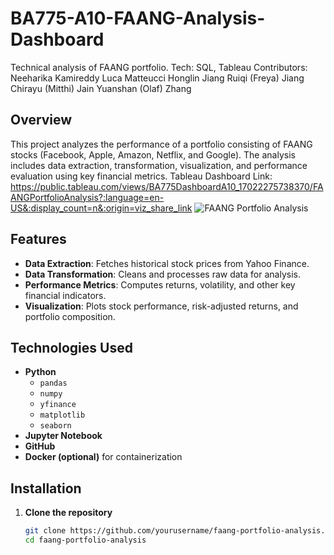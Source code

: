 # BA775-A10-FAANG-Analysis-Dashboard
Technical analysis of FAANG portfolio. Tech: SQL, Tableau
Contributors: 
Neeharika Kamireddy
Luca Matteucci
Honglin Jiang
Ruiqi (Freya) Jiang
Chirayu (Mitthi) Jain
Yuanshan (Olaf) Zhang

## Overview
This project analyzes the performance of a portfolio consisting of FAANG stocks (Facebook, Apple, Amazon, Netflix, and Google). The analysis includes data extraction, transformation, visualization, and performance evaluation using key financial metrics.
Tableau Dashboard Link: https://public.tableau.com/views/BA775DashboardA10_17022275738370/FAANGPortfolioAnalysis?:language=en-US&:display_count=n&:origin=viz_share_link
![FAANG Portfolio Analysis](https://github.com/user-attachments/assets/6eb9ba0b-6e3e-497b-aa55-0d88e73ff478)



## Features
- **Data Extraction**: Fetches historical stock prices from Yahoo Finance.
- **Data Transformation**: Cleans and processes raw data for analysis.
- **Performance Metrics**: Computes returns, volatility, and other key financial indicators.
- **Visualization**: Plots stock performance, risk-adjusted returns, and portfolio composition.

## Technologies Used
- **Python**
  - `pandas`
  - `numpy`
  - `yfinance`
  - `matplotlib`
  - `seaborn`
- **Jupyter Notebook**
- **GitHub**
- **Docker (optional)** for containerization

## Installation

1. **Clone the repository**
   ```sh
   git clone https://github.com/yourusername/faang-portfolio-analysis.git
   cd faang-portfolio-analysis

